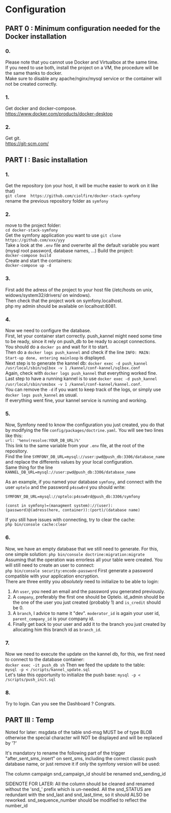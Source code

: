 Configuration
=============

PART 0 : Minimum configuration needed for the Docker installation
------
### 0.
Please note that you cannot use Docker and Virtualbox at the same time.  
If you need to use both, install the project on a VM, the procedure will be the same thanks to docker.  
Make sure to disable any apache/nginx/mysql service or the container will not be created correctly.  
### 1.
Get docker and docker-compose.  
https://www.docker.com/products/docker-desktop  
### 2.
Get git.  
https://git-scm.com/  

PART I : Basic installation
---------------------------
### 1.
Get the repository (on your host, it will be muche easier to work on it like that)  
`git clone  https://github.com/ciolfire/docker-stack-symfony`  
rename the previous repository folder as `symfony`
### 2.
move to the project folder:  
`cd docker-stack-symfony`  
Get the symfony application you want to use
`git clone  https://github.com/xxx/yyy`  
Take a look at the `.env` file and overwrite all the default variable you want (mysql root password, database names, ...)
Build the project:  
`docker-compose build`  
Create and start the containers:  
`docker-compose up -d`  
### 3.
First add the adress of the project to your host file (/etc/hosts on unix, widows/system32/drivers/ on windows).  
Then check that the project work on symfony.localhost.  
php my admin should be available on localhost:8081.  
### 4.
Now we need to configure the database.  
First, let your container start correctly. push_kannel might need some time to be ready, since it rely on push_db to be ready to accept connections.  
You should do a `docker ps` and wait for it to start.  
Then do a `docker logs push_kannel` and check if the line `INFO: MAIN: Start-up done, entering mainloop` is displayed.  
Next step is to generate the kannel db: `docker exec -d push_kannel /usr/local/sbin/sqlbox -v 1 /kannel/conf-kannel/sqlbox.conf`  
Again, check with `docker logs push_kannel` that everything worked fine.  
Last step to have a running kannel is to use `docker exec -d push_kannel /usr/local/sbin/smsbox -v 1 /kannel/conf-kannel/kannel.conf`.  
You can remove the `-d` if you want to keep track of the logs, or simply use `docker logs push_kannel` as usual.  
If everything went fine, your kannel service is running and working.  
### 5.
Now, Symfony need to know the configuration you just created, you do that by modifying the file `config/packages/doctrine.yaml`. You will see two lines like this:  
`url: '%env(resolve:YOUR_DB_URL)%'`  
This link to the same variable from your `.env` file, at the root of the repository.  
Find the line `SYMFONY_DB_URL=mysql://user:pwd@push_db:3306/database_name` and replace the differents values by your local configuration.  
Same thing for the line `KANNEL_DB_URL=mysql://user:pwd@push_db:3306/database_name`

As an example, if you named your database `symfony`, and connect with the user `optelo` and the password `p4ssw0rd` you should write:

`SYMFONY_DB_URL=mysql://optelo:p4ssw0rd@push_db:3306/symfony`

`(const in symfony)=(managment system)://(user):(password)@(adress(here, container)):(port)/(database name)`


If you still have issues with connecting, try to clear the cache:  
`php bin/console cache:clear`  
### 6.
Now, we have an empty database that we still need to generate. For this, one simple solution:
`php bin/console doctrine:migration:migrate`  
Assuming that the operation was errorless all your table were created. You will still need to create an user to connect:  
`php bin/console security:encode-password` First generate a password compatible with your application encryption.  
There are three entity you *absolutely* need to initialize to be able to login:  

1. An `user`, you need an email and the password you generated previously.
2. A `company`, preferably the first one should be Optelo. id_admin should be the one of the user you just created (probably 1) and `is_credit` should be 0.
3. A `branch`, I advice to name it "dev". `moderator_id` is again your user id, `parent_company_id` is your company id.
4. Finally get back to your user and add it to the branch you just created by allocating him this branch id as `branch_id`.
### 7.
Now we need to execute the update on the kannel db, for this, we first need to connect to the database container:  
`docker exec -it push_db sh`
Then we feed the update to the table:  
`mysql -p < /scripts/kannel_update.sql`  
Let's take this opportunity to initialize the push base:
`mysql -p < /scripts/push_init.sql`  

### 8.
Try to login. Can you see the Dashboard ? Congrats.


PART III : Temp
---------
Noted for later: msgdata of the table snd-msg MUST be of type BLOB otherwise the special character will NOT be displayed and will be replaced by '?'

It's mandatory to rename the following part of the trigger "after_sent_sms_insert" on sent_sms, including the correct classic push database name, or just remove it if only the symfony version will be used:

The column campaign snd_campaign_id should be renamed snd_sending_id

SIDENOTE FOR LATER: All the column should be cleaned and renamed without the 'snd_' prefix which is un-needed. All the snd_STATUS are redundant with the snd_last and snd_last_time, so it should ALSO be reworked. snd_sequence_number should be modified to reflect the number_id
